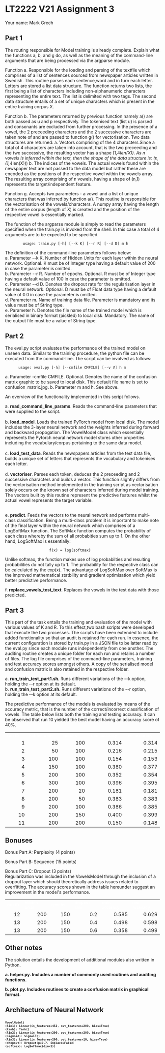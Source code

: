 # LT2222 V21 Assignment 3

Your name: Mark Grech

 
## Part 1
The routing responsible for Model training is already complete. Explain what the functions a, b, and g do, as well as the meaning of the command-line arguments that are being processed via the argparse module.

Function a. Responsible for the loading and parsing of the textfile which comprises of a list of sentences sourced from newspaper articles written in Swedish. This routine parses each sentence,word and in turn each letter. Letters are stored a list data structure. The function returns two lists, the first being a list of characters including non-alphanumeric characters representing the entire text. The list is delimited with two tags. The second data structure entails of a set of unique characters which is present in the entire training corpus X.

Function b. The parameters returned by previous function namely a() are both passed as u and p respectively. The tokenised text (list u) is parsed and consonants are excluded from further processing. In the presence of a vowel, the 2 preceeding characters and the 2 successive characters are taken note of and are passed to function g() for vectorisation. Two data structures are returned:
  a. Vectors comprising of the 4 characters.Since a total of 4 characters are taken into account, that is the two preceeding and the two successive, the resulting vector has a shape (1,4*len(X)). As n vowels is inferred within the text, then the shape of the data structure is: (n, (1,4*len(X)))
  b. The indices of the vowels. The actual vowels found within the newspaper text are not passed to the data model but rather these are encoded as the positions of the respective vowel within the vowels array. The resulting array comprising of n vowels, having a shape of (n,1) represents the target/independent feature.  

Function g. Accepts two parameters - a vowel and a list of unique characters that was inferred by function a(). This routine is responsible for the vectorisation of the vowels/characters. A numpy array having the length of the entire corpus (length of X) is created and the position of the respective vowel is essentially marked. 

The function of the argparse module is simply to read the parameters specified when the train.py is invoked from the shell. In this case a total of 4 arguments are to be expected to be specified. 

            usage: train.py [-h] [--k K] [--r R] [--d D] m h

The definition of the command-line parameters follows below:<br>
a. Parameter --k K. Number of Hidden Units for each layer within the neural network. Optional. K must be of Integer type having a default value of 200 in case the parameter is omitted.<br>
b. Parameter --r R. Number of epochs. Optional. R must be of Integer type having a default value of 100 in case the parameter is omitted.<br>
c. Parameter --d D. Denotes the dropout rate for the regularisation layer in the neural network. Optional. D must be of Float data type having a default value of 0.0 in case the parameter is omitted.<br>
d. Parameter m. Name of training data file. Parameter is mandatory and its value must be of String type. <br>
e. Parameter h. Denotes the file name of the trained model which is serialised in binary format (pickled) to local disk. Mandatory. The name of the output file must be a value of String type.

## Part 2
The eval.py script evaluates the performance of the trained model on unseen data. Similar to the training procedure, the python file can be executed from the command-line. The script can be involved as follows:

          usage: eval.py [-h] [--cmfile CMFILE] [--v V] h m 

a. Parameter -cmfile CMFILE. Optional. Denotes the name of the confusion matrix graphic to be saved to local disk. This default file name is set to confusion_matrix.jpg.
b. Parameter m and h. See above.

An overview of the functionality implemented in this script follows.

a. <b>read_command_line_params</b>. Reads the command-line parameters that were supplied to the script.<br><br>
b. <b>load_model</b>. Loads the trained PyTorch model from local disk. The model includes the 3-layer neural network and the weights inferred during forward and backward propogation. The VowelModel class which essentially represents the Pytorch neural network model stores other properties including the vocabulary/corpus pertaining to the same data model.<br><br>
c. <b>load_test_data</b>. Reads the newspapers articles from the test data file, builds a unique set of letters that represents the vocabulary and tokenises each letter.<br><br> 
d. <b>vectoriser</b>. Parses each token, deduces the 2 preceeding and 2 successive characters and builds a vector. This function slightly differs from the vectorisation method implemented in the training script as vectorisation solely occurs on the known set of characters inferred during model training. The vectors built by this routine represent the predictive features whilst the actual vowel represents the target variable. <br><br> 

e. <b>predict</b>. Feeds the vectors to the neural network and performs multi-class classification. Being a multi-class problem it is important to make note of the final layer within the neural network which comprises of a LogSoftMax function. The SoftMax function computes the probability of each class whereby the sum of all probabities sum up to 1. On the other hand, LogSoftMax is essentially:

                        f(x) = log(softmax)

Unlike softmax, the function makes use of log probabilties and resulting probabilities do not tally up to 1. The probability for the respective class can be calculated by the exp(x). The advantage of LogSoftMax over SoftMax is the improved mathematical statbility and gradient optimisation which yield better predictive performance.  

f. <b>replace_vowels_test_text</b>. Replaces the vowels in the test data with those predicted.<br>

## Part 3

This part of the task entails the training and evaluation of the model with various values of K and R. To this effect,two bash scripts were developed that execute the two processes. The scripts have been extended to include added functionality so that an audit is retained for each run. In essence, the current configuration is stored by train.py in a JSON file to be latter read by the eval.py since each module runs independently from one another. The auditing routine creates a unique folder for each run and retains a number of files. The log file comprises of the command-line parameters, training and test accuracy scores amongst others. A copy of the serialised model and confusion matrix is also retained in the respective folder.   

a. <b>run_train_test_part1.sh</b>. Runs different variations of the --k option, holding the --r option at its default.<br>
b. <b>run_train_test_part2.sh</b>. Runs different variations of the --r option, holding the --k option at its default.<br>

The predictive performance of the models is evaluated by means of the accuracy metric, that is the number of the correct/incorrect classification of vowels. The table below lists both the training and testing accuracy. It can be observed that run 10 yielded the best model having an accuracy score of 40%.   

<table border="0" cellpadding="0" cellspacing="0" width="488" >
 <colgroup><col width="67" >
 <col width="108" >
 <col width="81" >
 <col width="119">
 <col width="113">
 </colgroup><tbody><tr height="21" style="height:16.0pt">
  <td height="21" class="xl65" width="67" style="height:16.0pt;width:50pt;font-size:
  10.0pt;color:white;font-weight:700;text-decoration:none;text-underline-style:
  none;text-line-through:none;font-family:Calibri, sans-serif;border-top:.5pt">run ID</td>
  <td class="xl65" width="108" style="width:81pt;font-size:10.0pt;color:white;
  font-weight:700;text-decoration:none;text-underline-style:none;text-line-through:
  none;font-family:Calibri, sans-serif;border-top:.5pt ">hidden
  units</td>
  <td class="xl65" width="81" style="width:61pt;font-size:10.0pt;color:white;
  font-weight:700;text-decoration:none;text-underline-style:none;text-line-through:
  none;font-family:Calibri, sans-serif;border-top:.5pt">epochs</td>
  <td class="xl65" width="119" style="width:89pt;font-size:10.0pt;color:white;
  font-weight:700;text-decoration:none;text-underline-style:none;text-line-through:
  none;font-family:Calibri, sans-serif;border-top:.5pt ">train
  accuracy</td>
  <td class="xl65" width="113" style="width:85pt;font-size:10.0pt;color:white;
  font-weight:700;text-decoration:none;text-underline-style:none;text-line-through:
  none;font-family:Calibri, sans-serif;border-top:.5pt">test accuracy</td>
 </tr>
 <tr height="21" style="height:16.0pt">
  <td height="21" align="right" >1</td>
  <td align="right" >25</td>
  <td align="right" >100</td>
  <td class="xl66" align="right" >0.314</td>
  <td align="right" >0.314</td>
 </tr>
 <tr height="21" style="height:16.0pt">
  <td height="21" align="right" >2</td>
  <td align="right" >50</td>
  <td align="right" >100</td>
  <td class="xl66" align="right" >0.216</td>
  <td align="right" >0.215</td>
 </tr>
 <tr height="21" style="height:16.0pt">
  <td height="21" align="right" >3</td>
  <td align="right" >100</td>
  <td align="right" >100</td>
  <td class="xl66" align="right">0.154</td>
  <td align="right" >0.153</td>
 </tr>
 <tr height="21" style="height:16.0pt">
  <td height="21" align="right" >4</td>
  <td align="right" >150</td>
  <td align="right" >100</td>
  <td class="xl66" align="right" >0.380</td>
  <td align="right">0.377</td>
 </tr>
 <tr height="21" style="height:16.0pt">
  <td height="21" align="right" >5</td>
  <td align="right" >200</td>
  <td align="right" >100</td>
  <td class="xl66" align="right" >0.352</td>
  <td align="right" >0.354</td>
 </tr>
 <tr height="21" style="height:16.0pt">
  <td height="21" align="right" >6</td>
  <td align="right" >300</td>
  <td align="right" >100</td>
  <td class="xl66" align="right" >0.396</td>
  <td align="right" >0.395</td>
 </tr>
 <tr height="21" style="height:16.0pt">
  <td height="21" align="right" >7</td>
  <td align="right" >200</td>
  <td align="right" >20</td>
  <td class="xl66" align="right" >0.181</td>
  <td align="right" >0.181</td>
 </tr>
 <tr height="21" style="height:16.0pt">
  <td height="21" align="right" >8</td>
  <td align="right" >200</td>
  <td align="right" >50</td>
  <td class="xl66" align="right" >0.383</td>
  <td align="right" >0.383</td>
 </tr>
 <tr height="21" style="height:16.0pt">
  <td height="21" align="right" >9</td>
  <td align="right" >200</td>
  <td align="right" >100</td>
  <td class="xl66" align="right" >0.386</td>
  <td align="right" >0.385</td>
 </tr>
 <tr height="21" style="height:16.0pt">
  <td height="21" align="right" >10</td>
  <td align="right" >200</td>
  <td align="right" >150</td>
  <td class="xl66" align="right" >0.400</td>
  <td align="right" >0.399</td>
 </tr>
 <tr height="21" style="height:16.0pt">
  <td height="21" align="right" >11</td>
  <td align="right">200</td>
  <td align="right">200</td>
  <td class="xl66" align="right">0.150</td>
  <td align="right">0.148</td>
 </tr>
 <tr height="0" style="display:none">
  <td width="67" style="width:50pt"></td>
  <td width="108" style="width:81pt"></td>
  <td width="81" style="width:61pt"></td>
  <td width="119" style="width:89pt"></td>
  <td width="113" style="width:85pt"></td>
 </tr>
</tbody></table>


## Bonuses
Bonus Part A: Perplexity (4 points)

Bonus Part B: Sequence (15 points)

Bonus Part C: Dropout (3 points)<br>
Regularization was included in the VowelsModel through the inclusion of a dropout layer which should theoretically address issues related to overfitting. The accuracy scores shown in the table hereunder suggest an improvement in the model's performance.    

<table border="0" cellpadding="0" cellspacing="0" width="488" >
 <colgroup><col width="67" >
 <col width="108" >
 <col width="81" >
 <col width="119">
 <col width="113">
 </colgroup><tbody><tr height="21" style="height:16.0pt">
  <td height="21" class="xl65" width="67" style="height:16.0pt;width:50pt;font-size:
  10.0pt;color:white;font-weight:700;text-decoration:none;text-underline-style:
  none;text-line-through:none;font-family:Calibri, sans-serif;border-top:.5pt">run ID</td>
  <td class="xl65" width="108" style="width:81pt;font-size:10.0pt;color:white;
  font-weight:700;text-decoration:none;text-underline-style:none;text-line-through:
  none;font-family:Calibri, sans-serif;border-top:.5pt ">hidden
  units</td>
  <td class="xl65" width="81" style="width:61pt;font-size:10.0pt;color:white;
  font-weight:700;text-decoration:none;text-underline-style:none;text-line-through:
  none;font-family:Calibri, sans-serif;border-top:.5pt">epochs</td>
    <td class="xl65" width="81" style="width:61pt;font-size:10.0pt;color:white;
  font-weight:700;text-decoration:none;text-underline-style:none;text-line-through:
  none;font-family:Calibri, sans-serif;border-top:.5pt">dropout rate</td>
  <td class="xl65" width="119" style="width:89pt;font-size:10.0pt;color:white;
  font-weight:700;text-decoration:none;text-underline-style:none;text-line-through:
  none;font-family:Calibri, sans-serif;border-top:.5pt ">train
  accuracy</td>
  <td class="xl65" width="113" style="width:85pt;font-size:10.0pt;color:white;
  font-weight:700;text-decoration:none;text-underline-style:none;text-line-through:
  none;font-family:Calibri, sans-serif;border-top:.5pt">test accuracy</td>
 </tr> 
 <tr height="21" style="height:16.0pt">
  <td height="21" align="right" >12</td>
  <td align="right" >200</td>
  <td align="right" >150</td>
  <td align="right" >0.2</td>
  <td class="xl66" align="right" >0.585</td>
  <td align="right" >0.629</td>
 </tr>
  <tr height="21" style="height:16.0pt">
  <td height="21" align="right" >13</td>
  <td align="right" >200</td>
  <td align="right" >150</td>
  <td align="right" >0.4</td>
  <td class="xl66" align="right" >0.498</td>
  <td align="right" >0.598</td>
 </tr>
  </tr>
  <tr height="21" style="height:16.0pt">
  <td height="21" align="right" >13</td>
  <td align="right" >200</td>
  <td align="right" >150</td>
  <td align="right" >0.6</td>
  <td class="xl66" align="right" >0.358</td>
  <td align="right" >0.499</td>
 </tr>
 </table>

## Other notes
The solution entails the development of additional modules also written in Python. <b>

a. helper.py. Includes a number of commonly used routines and auditing functions. <b>

b. plot.py. Includes routines to create a confusion matrix in graphical format. 


## Architecture of Neural Network
###  <font size="0.2">
    VowelModel(
    (lin1): Linear(in_features=452, out_features=200, bias=True)
    (tanh): Tanh()
    (lin2): Linear(in_features=200, out_features=200, bias=True)
    (sigmoid): Sigmoid()
    (lin3): Linear(in_features=200, out_features=10, bias=True)
    (dropout): Dropout(p=0.7, inplace=False)
    (softmax): LogSoftmax(dim=1))
</font>